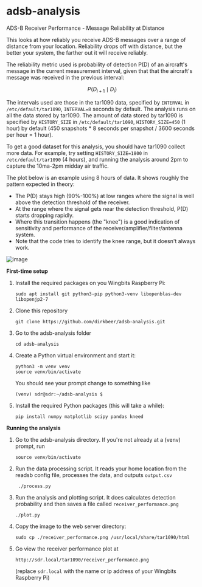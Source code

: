 # adsb-analysis

ADS-B Receiver Performance - Message Reliability at Distance

This looks at how reliably you receive ADS-B messages over a range of distance from your location. Reliability drops off with distance, but the better your system, the farther out it will receive reliably.

The reliability metric used is probability of detection P(D) of an aircraft's message in the current measurement interval, given that that the aircraft's message was received in the previous interval:

$$
P(D_{i+1} \mid D_i)
$$

The intervals used are those in the tar1090 data, specified by `INTERVAL` in `/etc/default/tar1090`, `INTERVAL=8` seconds by default. The analysis runs on all the data stored by tar1090. The amount of data stored by tar1090 is specified by `HISTORY_SIZE` in `/etc/default/tar1090`, `HISTORY_SIZE=450` (1 hour) by default (450 snapshots * 8 seconds per snapshot / 3600 seconds per hour = 1 hour).

To get a good dataset for this analysis, you should have tar1090 collect more data. For example, try setting `HISTORY_SIZE=1800` in `/etc/default/tar1090` (4 hours), and running the analysis around 2pm to capture the 10ma-2pm midday air traffic.

The plot below is an example using 8 hours of data. It shows roughly the pattern expected in theory:

* The P(D) stays high (90%-100%) at low ranges where the signal is well above the detection threshold of the receiver. 
* At the range where the signal gets near the detection threshold, P(D) starts dropping rapidly.
* Where this transition happens (the "knee") is a good indication of sensitivity and performance of the receiver/amplifier/filter/antenna system.
* Note that the code tries to identify the knee range, but it doesn't always work. 

![image](https://github.com/dirkbeer/adsb-analysis/assets/6425332/e8642780-0ecc-4320-8617-c13bae5f5ce1)

**First-time setup**

1) Install the required packages on you Wingbits Raspberry Pi:
   ```
   sudo apt install git python3-pip python3-venv libopenblas-dev libopenjp2-7
   ```
2) Clone this repository
   ```
   git clone https://github.com/dirkbeer/adsb-analysis.git
   ```
3) Go to the adsb-analysis folder
   ```
   cd adsb-analysis
   ```
4) Create a Python virtual environment and start it: 
   ```
   python3 -m venv venv
   source venv/bin/activate
   ```
    You should see your prompt change to something like
    ```
    (venv) sdr@sdr:~/adsb-analysis $
    ```
5) Install the required Python packages (this will take a while): 
   ```
   pip install numpy matplotlib scipy pandas kneed
   ```

**Running the analysis**
1) Go to the adsb-analysis directory. If you're not already at a (venv) prompt, run
   ```
   source venv/bin/activate
   ```
3) Run the data processing script. It reads your home location from the readsb config file, processes the data, and outputs `output.csv`
   ```
    ./process.py
    ```
4) Run the analysis and plotting script. It does calculates detection probability and then saves a file called `receiver_performance.png`
    ```
    ./plot.py
    ```
5) Copy the image to the web server directory:
    ```
    sudo cp ./receiver_performance.png /usr/local/share/tar1090/html
    ```
6) Go view the receiver performance plot at
    ```
    http://sdr.local/tar1090/receiver_performance.png
    ```
    (replace `sdr.local` with the name or ip address of your Wingbits Raspberry Pi)
